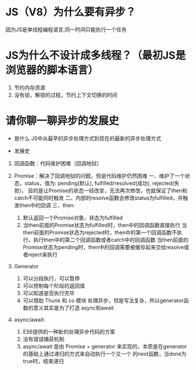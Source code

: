 # JS（V8）为什么要有异步？
因为JS是单线程编程语言,同一时间只能执行一个任务

# JS为什么不设计成多线程？（最初JS是浏览器的脚本语言）
1. 节约内存资源
2. 没有锁，解锁的过程，节约上下文切换的时间

# 请你聊一聊异步的发展史
- 是什么
    JS中从最早的异步处理方式到现在的最新的异步处理方式

- 发展史
1. 回调函数：代码维护困难（回调地狱）
2. Promise：解决了回调地狱的问题，但是代码维护仍然困难
    一、维护了一个状态，status，值为: pending(默认), fulfilled/resolved(成功), rejected(失败)，
    目的是让Promise的状态一经改变，无法再次修改，也就保证了then和catch不可能同时触发
    二、内部的resolve函数会修改status为fulfilled，并触发then中的回调
    三、then:
    1. 默认返回一个Promise对象，状态为fulfilled
    2. 当then前面的Promise状态为fulfilled时，then中的回调函数直接执行
        当then前面的Promise状态为rejected时，then中的第一个回调函数不执行，执行then中的第二个回调函数或者catch中的回调函数
        当then前面的Promise状态为pending时，then中的回调需要被缓存起来交给resolve或者reject来执行
3. Generator
    1. 可以分段执行，可以暂停
    2. 可以控制每个阶段的返回值
    3. 可以知道是否执行完毕
    4. 可以借助 Thunk 和 co 模块 处理异步，但是写法复杂，所以generator函数的意义其实是为了打造 async和await

4. async/await:
    1. ES6提供的一种新的处理异步代码的方案
    2. 没有错误捕获机制
    3. async/await 是由 Promise + generator 来实现的，本质是在generator的基础上通过递归的方式来自动执行一个又一个
    的next函数，当done为true时，结束递归
